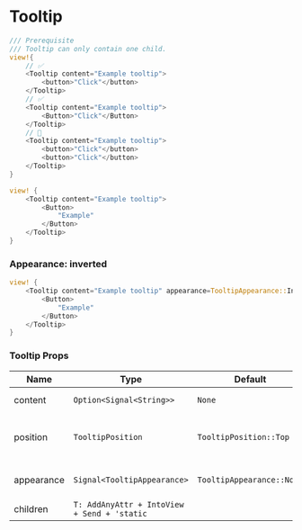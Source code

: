 # Tooltip

```rust
/// Prerequisite
/// Tooltip can only contain one child.
view!{
    // ✅
    <Tooltip content="Example tooltip">
        <button>"Click"</button>
    </Tooltip>
    // ✅
    <Tooltip content="Example tooltip">
        <Button>"Click"</Button>
    </Tooltip>
    // 🙅
    <Tooltip content="Example tooltip">
        <button>"Click"</button>
        <button>"Click"</button>
    </Tooltip>
}
```

```rust demo
view! {
    <Tooltip content="Example tooltip">
        <Button>
            "Example"
        </Button>
    </Tooltip>
}
```

### Appearance: inverted

```rust demo
view! {
    <Tooltip content="Example tooltip" appearance=TooltipAppearance::Inverted>
        <Button>
            "Example"
        </Button>
    </Tooltip>
}
```

### Tooltip Props

| Name | Type | Default | Description |
| --- | --- | --- | --- |
| content | `Option<Signal<String>>` | `None` | The text of the tooltip. |
| position | `TooltipPosition` | `TooltipPosition::Top` | Configure the position of the tooltip. |
| appearance | `Signal<TooltipAppearance>` | `TooltipAppearance::None` | The tooltip's visual appearance. |
| children | `T: AddAnyAttr + IntoView + Send + 'static` |  |  |
